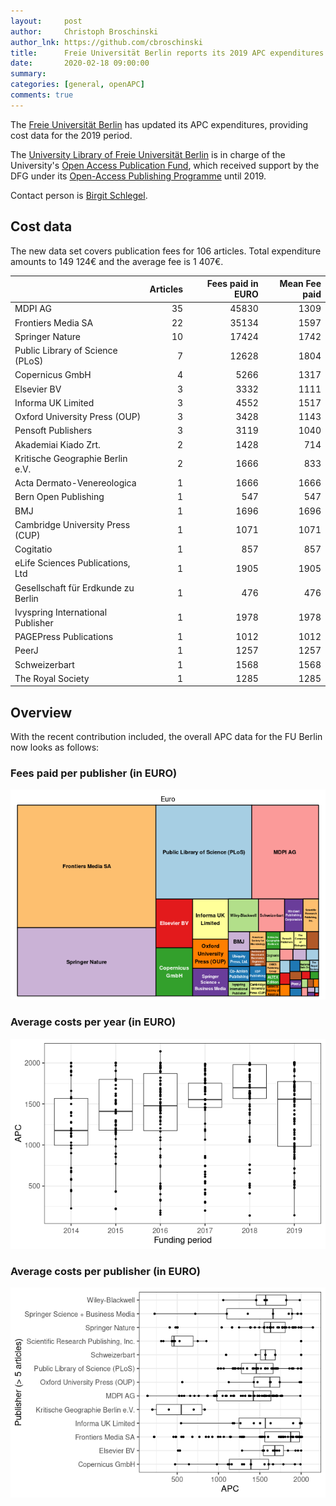 ```yaml
---
layout:     post
author:     Christoph Broschinski
author_lnk: https://github.com/cbroschinski
title:      Freie Universität Berlin reports its 2019 APC expenditures
date:       2020-02-18 09:00:00
summary:    
categories: [general, openAPC]
comments: true
---
```




The [Freie Universität Berlin](http://www.fu-berlin.de/en) has updated its APC expenditures, providing cost data for the 2019 period.

The [University Library of Freie Universität Berlin](http://www.ub.fu-berlin.de/en/) is in charge of the University's [Open Access Publication Fund](http://www.fu-berlin.de/en/sites/open_access/finanzierung/publikationsfonds/index.html), which received support by the DFG under its [Open-Access Publishing Programme](http://www.dfg.de/en/research_funding/programmes/infrastructure/lis/funding_opportunities/open_access/) until 2019.

Contact person is [Birgit Schlegel](mailto:birgit.schlegel@fu-berlin.de).

## Cost data



The new data set covers publication fees for 106 articles. Total expenditure amounts to 149 124€ and the average fee is 1 407€.


|                                    | Articles| Fees paid in EURO| Mean Fee paid|
|:-----------------------------------|--------:|-----------------:|-------------:|
|MDPI AG                             |       35|             45830|          1309|
|Frontiers Media SA                  |       22|             35134|          1597|
|Springer Nature                     |       10|             17424|          1742|
|Public Library of Science (PLoS)    |        7|             12628|          1804|
|Copernicus GmbH                     |        4|              5266|          1317|
|Elsevier BV                         |        3|              3332|          1111|
|Informa UK Limited                  |        3|              4552|          1517|
|Oxford University Press (OUP)       |        3|              3428|          1143|
|Pensoft Publishers                  |        3|              3119|          1040|
|Akademiai Kiado Zrt.                |        2|              1428|           714|
|Kritische Geographie Berlin e.V.    |        2|              1666|           833|
|Acta Dermato-Venereologica          |        1|              1666|          1666|
|Bern Open Publishing                |        1|               547|           547|
|BMJ                                 |        1|              1696|          1696|
|Cambridge University Press (CUP)    |        1|              1071|          1071|
|Cogitatio                           |        1|               857|           857|
|eLife Sciences Publications, Ltd    |        1|              1905|          1905|
|Gesellschaft für Erdkunde zu Berlin |        1|               476|           476|
|Ivyspring International Publisher   |        1|              1978|          1978|
|PAGEPress Publications              |        1|              1012|          1012|
|PeerJ                               |        1|              1257|          1257|
|Schweizerbart                       |        1|              1568|          1568|
|The Royal Society                   |        1|              1285|          1285|

## Overview

With the recent contribution included, the overall APC data for the FU Berlin now looks as follows:

### Fees paid per publisher (in EURO)

![plot of chunk tree_fuberlin_2020_02_18_full](/figure/tree_fuberlin_2020_02_18_full-1.png)

###  Average costs per year (in EURO)

![plot of chunk box_fuberlin_2020_02_18_year_full](/figure/box_fuberlin_2020_02_18_year_full-1.png)

###  Average costs per publisher (in EURO)

![plot of chunk box_fuberlin_2020_02_18_publisher_full](/figure/box_fuberlin_2020_02_18_publisher_full-1.png)
